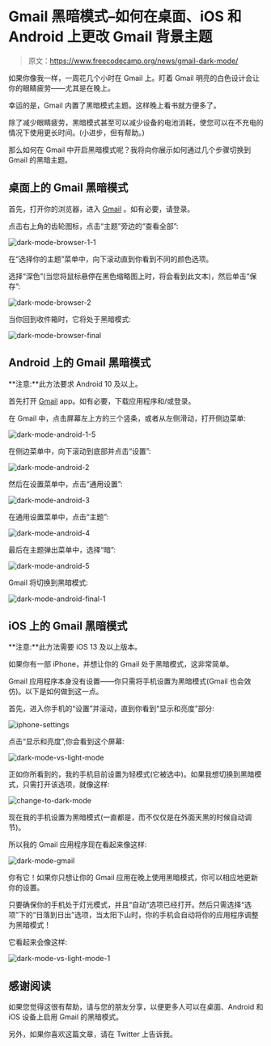 # Gmail 黑暗模式–如何在桌面、iOS 和 Android 上更改 Gmail 背景主题

> 原文：<https://www.freecodecamp.org/news/gmail-dark-mode/>

如果你像我一样，一周花几个小时在 Gmail 上。盯着 Gmail 明亮的白色设计会让你的眼睛疲劳——尤其是在晚上。

幸运的是，Gmail 内置了黑暗模式主题。这样晚上看书就方便多了。

除了减少眼睛疲劳，黑暗模式甚至可以减少设备的电池消耗，使您可以在不充电的情况下使用更长时间。(小进步，但有帮助。)

那么如何在 Gmail 中开启黑暗模式呢？我将向你展示如何通过几个步骤切换到 Gmail 的黑暗主题。

## 桌面上的 Gmail 黑暗模式

首先，打开你的浏览器，进入 [Gmail](https://mail.google.com/) 。如有必要，请登录。

点击右上角的齿轮图标，点击“主题”旁边的“查看全部”:

![dark-mode-browser-1-1](img/aa51d67075586305d305637349b46285.png)

在“选择你的主题”菜单中，向下滚动直到你看到不同的颜色选项。

选择“深色”(当您将鼠标悬停在黑色缩略图上时，将会看到此文本)，然后单击“保存”:

![dark-mode-browser-2](img/f4e96f39931e80d43f38e5b544f9362d.png)

当你回到收件箱时，它将处于黑暗模式:

![dark-mode-browser-final](img/124f923556097cd5bb6107e6f1c2d9ba.png)

## Android 上的 Gmail 黑暗模式

**注意:**此方法要求 Android 10 及以上。

首先打开 [Gmail](https://play.google.com/store/apps/details?id=com.google.android.gm) app。如有必要，下载应用程序和/或登录。

在 Gmail 中，点击屏幕左上方的三个竖条，或者从左侧滑动，打开侧边菜单:

![dark-mode-android-1-5](img/2c832e1259b1e12d9b0f0e97995f973b.png)

在侧边菜单中，向下滚动到底部并点击“设置”:

![dark-mode-android-2](img/3db9b289cd8ce7f067c5d911c9e98ff2.png)

然后在设置菜单中，点击“通用设置”:

![dark-mode-android-3](img/65bae223172c1a2b8c1ae301c5ef8635.png)

在通用设置菜单中，点击“主题”:

![dark-mode-android-4](img/5e8e935432daaaf5b849843f8b91f374.png)

最后在主题弹出菜单中，选择“暗”:

![dark-mode-android-5](img/2d1899d33b7c48ce03b9e156774f9018.png)

Gmail 将切换到黑暗模式:

![dark-mode-android-final-1](img/de891e17f9e089e1dcffec9d2451c977.png)

## iOS 上的 Gmail 黑暗模式

**注意:**此方法需要 iOS 13 及以上版本。

如果你有一部 iPhone，并想让你的 Gmail 处于黑暗模式，这非常简单。

Gmail 应用程序本身没有设置——你只需将手机设置为黑暗模式(Gmail 也会效仿)。以下是如何做到这一点。

首先，进入你手机的“设置”并滚动，直到你看到“显示和亮度”部分:

![iphone-settings](img/b64497d5d3e7dc3b390f856b4ae4a06b.png)

点击“显示和亮度”,你会看到这个屏幕:

![dark-mode-vs-light-mode](img/ac6d9246ef56a94ac2ceb52ad8056647.png)

正如你所看到的，我的手机目前设置为轻模式(它被选中)。如果我想切换到黑暗模式，只需打开该选项，就像这样:

![change-to-dark-mode](img/99312a17d5bb9500e32eb6a7554d9fd7.png)

现在我的手机设置为黑暗模式(一直都是，而不仅仅是在外面天黑的时候自动调节)。

所以我的 Gmail 应用程序现在看起来像这样:

![dark-mode-gmail](img/6d64913c09d4e5c53e2c453214dd1c7d.png)

你有它！如果你只想让你的 Gmail 应用在晚上使用黑暗模式，你可以相应地更新你的设置。

只要确保你的手机处于灯光模式，并且“自动”选项已经打开。然后只需选择“选项”下的“日落到日出”选项，当太阳下山时，你的手机会自动将你的应用程序调整为黑暗模式！

它看起来会像这样:

![dark-mode-vs-light-mode-1](img/82e981fb891597a4bd8ae5a58791aef8.png)

## **感谢阅读**

如果您觉得这很有帮助，请与您的朋友分享，以便更多人可以在桌面、Android 和 iOS 设备上启用 Gmail 的黑暗模式。

另外，如果你喜欢这篇文章，请在 Twitter 上告诉我。